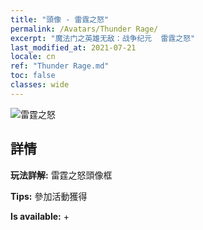 ```yaml
---
title: "頭像 - 雷霆之怒"
permalink: /Avatars/Thunder Rage/
excerpt: "魔法门之英雄无敌：战争纪元  雷霆之怒"
last_modified_at: 2021-07-21
locale: cn
ref: "Thunder Rage.md"
toc: false
classes: wide
---
```

 ![雷霆之怒](/images/a/avatarFrame_57.png)

## 詳情

 **玩法詳解:** 雷霆之怒頭像框 

 **Tips:** 參加活動獲得 

 **Is available:**  + 

